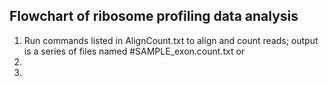 ## Flowchart of ribosome profiling data analysis

1) Run commands listed in AlignCount.txt to align and count reads; output is a series of files named #SAMPLE_exon.count.txt or 
2)
3) 
